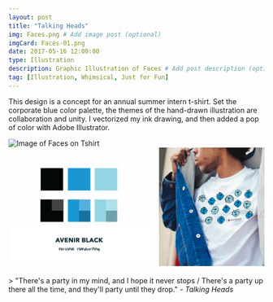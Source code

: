 ```yaml
---
layout: post
title: "Talking Heads"
img: Faces.png # Add image post (optional)
imgCard: Faces-01.png 
date: 2017-05-16 12:00:00 
type: Illustration
description: Graphic Illustration of Faces # Add post description (optional)
tag: [Illustration, Whimsical, Just for Fun]
---
```

This design is a concept for an annual summer intern t-shirt.  Set the corporate blue color palette, the themes of the hand-drawn illustration are collaboration and unity.  I vectorized my ink drawing, and then added a pop of color with Adobe Illustrator.

<div class="post_image_addl">
    <img src="/assets/img/Faces-Tshirt.png" alt="Image of Faces on Tshirt">
</div>
<div class="post_image_addl">
    <img src="/assets/img/Faces-Colors.png" alt="Images of Faces Color Palette">
</div>
<br/>
> "There's a party in my mind, and I hope it never stops / There's a party up there all the time, and they'll party until they drop." <cite>- Talking Heads</cite>